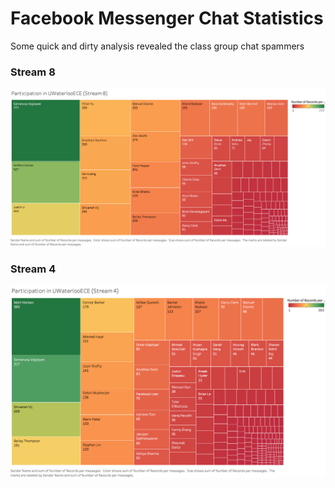 # Facebook Messenger Chat Statistics

Some quick and dirty analysis revealed the class group chat spammers

### Stream 8
![Stream 8 Statistics](https://raw.githubusercontent.com/arora-aditya/kaggle/master/Facebook-Messenger/ParticipationUWaterlooECES8.png "Stream 8 Statistics")


### Stream 4
![Stream 4 Statistics](https://raw.githubusercontent.com/arora-aditya/kaggle/master/Facebook-Messenger/ParticipationUWaterlooECES4.png "Stream 4 Statistics")
